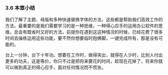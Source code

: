 ### 3.6  本章小结

我们了解了主题、母版和多种快速替换字体的方法，这些都是帮助我们高效工作的方法，最重要的是我们需要学习的是一种思维，一种得心应手的运用办公软件的思维，总会有既省时又好的方法，前提你在遇到这这种情况的时候，已经花费了很多时间去操练运用这些功能，要不然你想要临时抱佛脚，一键完成所有，那是没有可能的。

台上一分钟，台下十年功。想要在工作时，做得突出，就得在人少时，比别人付出更多的功夫，这是等价，你只不过是把将来要花的时间，趁现在花掉了，将来你就可以做到真正的得心应手，面对任何情况而不慌张。

